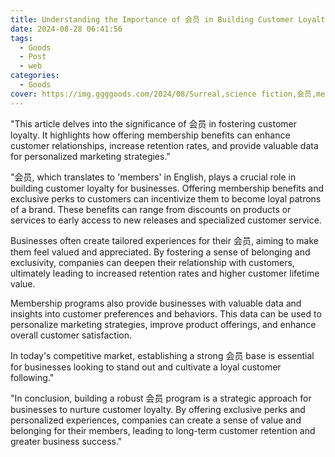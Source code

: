 ```yaml
---
title: Understanding the Importance of 会员 in Building Customer Loyalty
date: 2024-08-28 06:41:56
tags:
  - Goods
  - Post
  - web
categories:
  - Goods
cover: https://img.ggggoods.com/2024/08/Surreal,science fiction,会员,member,technology,tech,diagrams,renderings,colors_20240830_00001_.png
---
```


"This article delves into the significance of 会员 in fostering customer loyalty. It highlights how offering membership benefits can enhance customer relationships, increase retention rates, and provide valuable data for personalized marketing strategies."

"会员, which translates to 'members' in English, plays a crucial role in building customer loyalty for businesses. Offering membership benefits and exclusive perks to customers can incentivize them to become loyal patrons of a brand. These benefits can range from discounts on products or services to early access to new releases and specialized customer service.

Businesses often create tailored experiences for their 会员, aiming to make them feel valued and appreciated. By fostering a sense of belonging and exclusivity, companies can deepen their relationship with customers, ultimately leading to increased retention rates and higher customer lifetime value.

Membership programs also provide businesses with valuable data and insights into customer preferences and behaviors. This data can be used to personalize marketing strategies, improve product offerings, and enhance overall customer satisfaction.

In today's competitive market, establishing a strong 会员 base is essential for businesses looking to stand out and cultivate a loyal customer following."

"In conclusion, building a robust 会员 program is a strategic approach for businesses to nurture customer loyalty. By offering exclusive perks and personalized experiences, companies can create a sense of value and belonging for their members, leading to long-term customer retention and greater business success."
